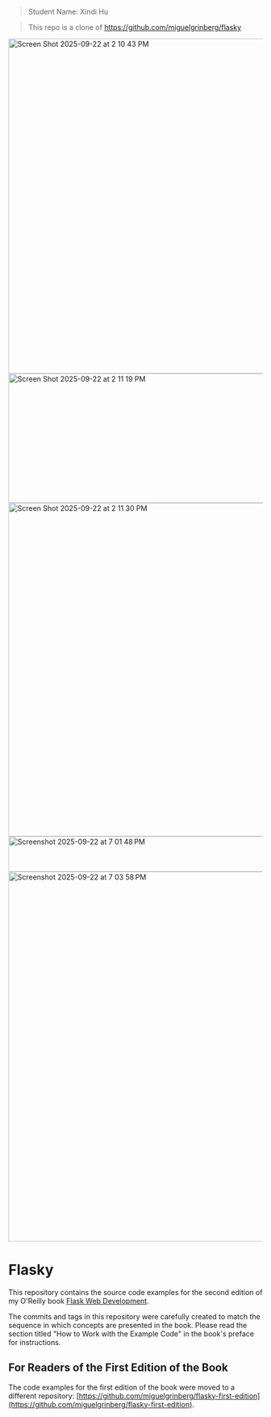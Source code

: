 > Student Name: Xindi Hu

> This repo is a clone of https://github.com/miguelgrinberg/flasky

<img width="1343" height="663" alt="Screen Shot 2025-09-22 at 2 10 43 PM" src="https://github.com/user-attachments/assets/c0f8f814-7ab7-46e4-ada4-2abe20d59ded" />

<img width="1213" height="256" alt="Screen Shot 2025-09-22 at 2 11 19 PM" src="https://github.com/user-attachments/assets/7a27e091-2ad6-42a9-9940-d2b4de4f58b0" />

<img width="1343" height="660" alt="Screen Shot 2025-09-22 at 2 11 30 PM" src="https://github.com/user-attachments/assets/dfbf0ef7-8e5f-4922-82ee-7f1662d9ecc8" />

<img width="555" height="70" alt="Screenshot 2025-09-22 at 7 01 48 PM" src="https://github.com/user-attachments/assets/ecb780e0-9feb-4223-8db5-6dfee6b20725" />

<img width="1434" height="732" alt="Screenshot 2025-09-22 at 7 03 58 PM" src="https://github.com/user-attachments/assets/c32a7b8b-9f97-4d20-9129-80b99dc47949" />




Flasky
======

This repository contains the source code examples for the second edition of my O'Reilly book [Flask Web Development](http://www.flaskbook.com).

The commits and tags in this repository were carefully created to match the sequence in which concepts are presented in the book. Please read the section titled "How to Work with the Example Code" in the book's preface for instructions.

For Readers of the First Edition of the Book
--------------------------------------------

The code examples for the first edition of the book were moved to a different repository: [https://github.com/miguelgrinberg/flasky-first-edition](https://github.com/miguelgrinberg/flasky-first-edition).
